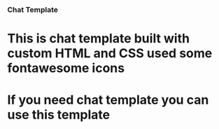 ### Chat Template
# This is chat template built with custom HTML and CSS used some fontawesome icons
# If you need chat template you can use this template 
